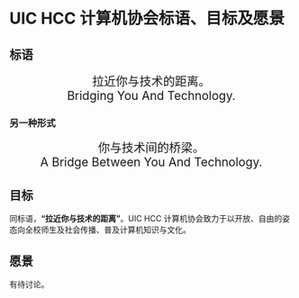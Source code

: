 # UIC HCC 计算机协会标语、目标及愿景

## 标语

<div align="center" style="font-size:1.5em">
  <p style="margin:0">拉近你与技术的距离。</p>
  <p style="margin:0">Bridging You And Technology.</p>
</div>

### 另一种形式

<div align="center" style="font-size:1.5em">
  <p style="margin:0">你与技术间的桥梁。</p>
  <p style="margin:0">A Bridge Between You And Technology.</p>
</div>

## 目标

同标语，**“拉近你与技术的距离”**。UIC HCC 计算机协会致力于以开放、自由的姿态向全校师生及社会传播、普及计算机知识与文化。

## 愿景

有待讨论。
